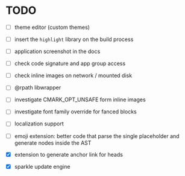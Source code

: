 #  TODO

- [ ] theme editor (custom themes)
- [ ] insert the `highlight` library on the build process
- [ ] application screenshot in the docs
- [ ] check code signature and app group access
- [ ] check inline images on network / mounted disk
- [ ] @rpath libwrapper
- [ ] investigate CMARK_OPT_UNSAFE form inline images
- [ ] investigate font family override for fanced blocks
- [ ] localization support
- [ ] emoji extension: better code that parse the single placeholder and generate nodes inside the AST

- [x] extension to generate anchor link for heads
- [x] sparkle update engine
